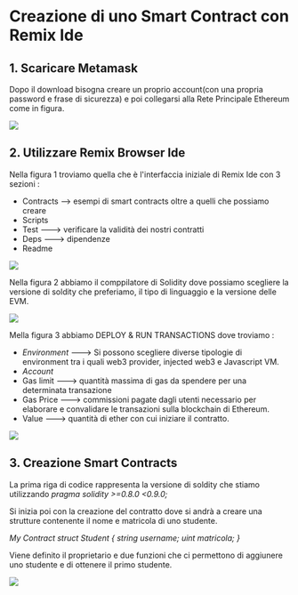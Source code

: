 # Creazione di uno Smart Contract con Remix Ide

## 1. Scaricare Metamask
Dopo il download bisogna creare un proprio account(con una propria password e frase di sicurezza)
e poi collegarsi alla Rete Principale Ethereum come in figura.

![](https://github.com/Erxhes/progetto/blob/main/image/matamassk.png)

## 2. Utilizzare Remix Browser Ide 

 Nella figura 1 troviamo quella che è l'interfaccia iniziale di Remix Ide con 3 sezioni : 
 - Contracts --> esempi di smart contracts oltre a quelli che possiamo creare
 - Scripts
 - Test ---> verificare la validità dei nostri contratti
 - Deps ---> dipendenze 
 - Readme 

![](https://github.com/Erxhes/progetto/blob/main/image/foto1.png)
 
 Nella figura 2 abbiamo il comppilatore di Solidity dove possiamo scegliere la versione di soldity che preferiamo, il tipo di linguaggio e la versione delle EVM.

![](https://github.com/Erxhes/progetto/blob/main/image/figura2.png)

 Mella figura 3 abbiamo DEPLOY & RUN TRANSACTIONS dove troviamo : 
 - *Environment* ---> Si possono scegliere diverse tipologie di environment tra i quali
  web3 provider, injected web3 e Javascript VM.
 - *Account* 
 - Gas limit ---> quantità massima di gas da spendere per una determinata transazione
 - Gas Price ---> commissioni pagate dagli utenti necessario per elaborare e convalidare le transazioni sulla blockchain di Ethereum.
 - Value ---> quantità di ether con cui iniziare il contratto.

![](https://github.com/Erxhes/progetto/blob/main/image/figura3bis.png)
 
## 3.  Creazione Smart Contracts 

La prima riga di codice rappresenta la versione di soldity che stiamo utilizzando 
 *pragma solidity >=0.8.0 <0.9.0;*
 
 Si inizia poi con la creazione del contratto dove si andrà a creare una strutture contenente il nome e matricola di uno studente.
 
 *My Contract
  struct Student {
      string username;
      uint matricola;
    }*
    
Viene definito il proprietario e due funzioni che ci permettono di aggiunere uno studente e di ottenere il primo studente.

![](https://github.com/Erxhes/progetto/blob/main/image/Figura%204.png)


